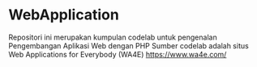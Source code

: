 # WebApplication
Repositori ini merupakan kumpulan codelab untuk pengenalan Pengembangan Aplikasi Web dengan PHP
Sumber codelab adalah situs Web Applications for Everybody (WA4E) https://www.wa4e.com/
